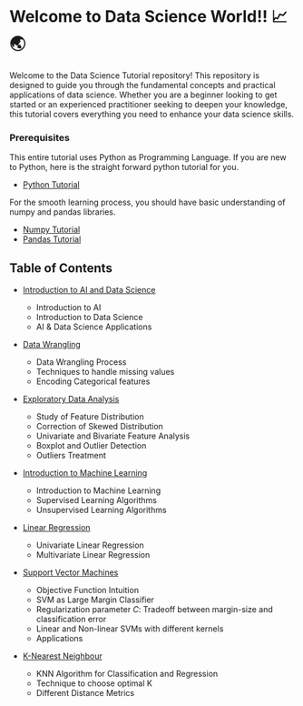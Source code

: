 # Welcome to Data Science World!! 📈 🌏

Welcome to the Data Science Tutorial repository! This repository is designed to guide you through the fundamental concepts and practical applications of data science. Whether you are a beginner looking to get started or an experienced practitioner seeking to deepen your knowledge, this tutorial covers everything you need to enhance your data science skills.

### Prerequisites
This entire tutorial uses Python as Programming Language. If you are new to Python, here is the straight forward python tutorial for you.
- [Python Tutorial](https://github.com/prof-sushil/Python-zero2hero/tree/main)  

For the smooth learning process, you should have basic understanding of numpy and pandas libraries.
- [Numpy Tutorial](tutorials/numpy_tutorial.ipynb)
- [Pandas Tutorial](tutorials/pandas_tutorial.ipynb)

## Table of Contents
- [Introduction to AI and Data Science](notes/Introduction%20to%20AI%20&%20Data%20Science.pdf)
    - Introduction to AI
    - Introduction to Data Science
    - AI & Data Science Applications

- [Data Wrangling](tutorials/data_wrangling_with_python.ipynb)
    - Data Wrangling Process
    - Techniques to handle missing values
    - Encoding Categorical features

- [Exploratory Data Analysis](tutorials/eda.ipynb)
    - Study of Feature Distribution
    - Correction of Skewed Distribution
    - Univariate and Bivariate Feature Analysis
    - Boxplot and Outlier Detection
    - Outliers Treatment

- [Introduction to Machine Learning](notes/Introduction%20%20to%20%20Machine%20Learning.pdf)
    - Introduction to Machine Learning
    - Supervised Learning Algorithms
    - Unsupervised Learning Algorithms

- [Linear Regression](tutorials/linear_regression/)
    - Univariate Linear Regression
    - Multivariate Linear Regression

- [Support Vector Machines](tutorials/svm.ipynb)
    - Objective Function Intuition
    - SVM as Large Margin Classifier
    - Regularization parameter $C$: Tradeoff between margin-size and classification error
    - Linear and Non-linear SVMs with different kernels
    - Applications

- [K-Nearest Neighbour](tutorials/knn.ipynb)
    - KNN Algorithm for Classification and Regression
    - Technique to choose optimal K
    - Different Distance Metrics